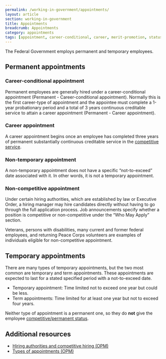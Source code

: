 ```yaml
---
permalink: /working-in-government/appointments/
layout: article
section: working-in-government
title: Appointments
breadcrumb: Appointments
category: appointments
tags: [appointment, career-conditional, career, merit-promotion, status, eligibility, federal employee]
---
```


The Federal Government employs permanent and temporary employees.

## Permanent appointments

### Career-conditional appointment

Permanent employees are generally hired under a career-conditional appointment (Permanent - Career-conditional appointment). Normally this is the first career-type of appointment and the appointee must complete a 1-year probationary period and a total of 3 years continuous creditable service to attain a career appointment (Permanent - Career appointment).

### Career appointment

A career appointment begins once an employee has completed three years of permanent substantially continuous creditable service in the [competitive service](../service#competitive-service).

### Non-temporary appointment

A non-temporary appointment does not have a specific “not-to-exceed” date associated with it. In other words, it is not a temporary appointment.

### Non-competitive appointment

Under certain hiring authorities, which are established by law or Executive Order, a hiring manager may hire candidates directly without having to go through the full application process. Job announcements specify whether a position is competitive or non-competitive under the “Who May Apply” section.

Veterans, persons with disabilities, many current and former federal employees, and returning Peace Corps volunteers are examples of individuals eligible for non-competitive appointment.

## Temporary appointments

There are many types of temporary appointments, but the two most common are temporary and term appointments. These appointments are expected to last for a stated specified period with a not-to-exceed date.

* Temporary appointment: Time limited not to exceed one year but could be less.
* Term appointments: Time limited for at least one year but not to exceed four years.

Neither type of appointment is a permanent one, so they do **not** give the employee [competitive/permanent status](../service/).

## Additional resources

* [Hiring authorities and competitive hiring (OPM)](https://www.opm.gov/policy-data-oversight/hiring-information/competitive-hiring/)
* [Types of appointments (OPM)](https://www.opm.gov/policy-data-oversight/hiring-information/competitive-hiring/#url=Types-of-Appointments)
